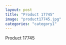 ```yaml
---
layout: post
title: "Product 17745"
image: "product17745.jpg"
categories: "category1"
---
```

Product 17745
